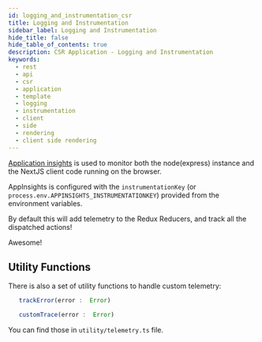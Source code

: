 ```yaml
---
id: logging_and_instrumentation_csr
title: Logging and Instrumentation
sidebar_label: Logging and Instrumentation
hide_title: false
hide_table_of_contents: true
description: CSR Application - Logging and Instrumentation
keywords:
  - rest 
  - api
  - csr
  - application
  - template
  - logging
  - instrumentation
  - client 
  - side 
  - rendering
  - client side rendering
---
```


[Application insights](https://docs.microsoft.com/en-us/azure/azure-monitor/app/app-insights-overview)
is used to monitor both the node(express) instance and the NextJS client code
running on the browser. 

AppInsights is configured with the `instrumentationKey`
(or `process.env.APPINSIGHTS_INSTRUMENTATIONKEY`) provided from the environment
variables. 


 By default this will add telemetry to the Redux Reducers, and track all the dispatched actions!

 Awesome!

## Utility Functions

 There is also a set of utility functions to handle custom telemetry:


 ```javascript
    trackError(error :  Error)

    customTrace(error :  Error)
 ```

 You can find those in `utility/telemetry.ts` file.
